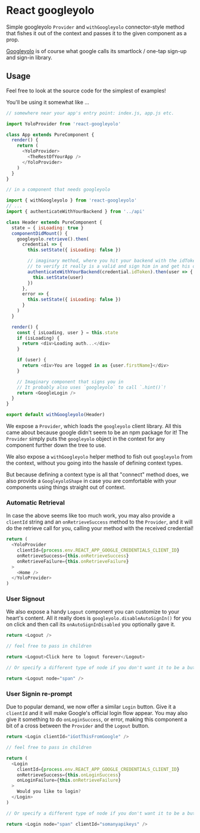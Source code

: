 # React googleyolo

Simple googleyolo `Provider` and `withGoogleyolo` connector-style method that fishes it out of the context and passes it to the given component as a prop.

[Googleyolo] is of course what google calls its smartlock / one-tap sign-up and sign-in library.

## Usage

Feel free to look at the source code for the simplest of examples!

You'll be using it somewhat like ...

```js
// somewhere near your app's entry point: index.js, app.js etc.

import YoloProvider from 'react-googleyolo'

class App extends PureComponent {
  render() {
    return (
      <YoloProvider>
        <TheRestOfYourApp />
      </YoloProvider>
    )
  }
}
```

```js
// in a component that needs googleyolo

import { withGoogleyolo } from 'react-googleyolo'
// ...
import { authenticateWithYourBackend } from '../api'

class Header extends PureComponent {
  state = { isLoading: true }
  componentDidMount() {
    googleyolo.retrieve().then(
      credential => {
        this.setState({ isLoading: false })

        // imaginary method, where you hit your backend with the idToken
        // to verify it really is a valid and sign him in and get his object back
        authenticateWithYourBackend(credential.idToken).then(user => {
          this.setState(user)
        })
      },
      error => {
        this.setState({ isLoading: false })
      }
    )
  }

  render() {
    const { isLoading, user } = this.state
    if (isLoading) {
      return <div>Loading auth...</div>
    }

    if (user) {
      return <div>You are logged in as {user.firstName}</div>
    }

    // Imaginary component that signs you in
    // It probably also uses `googleyolo` to call `.hint()`!
    return <GoogleLogin />
  }
}

export default withGoogleyolo(Header)
```

We expose a `Provider`, which loads the `googleyolo` client library. All this came about because google didn't seem to be an npm package for it! The `Provider` simply puts the `googleyolo` object in the context for any component further down the tree to use.

We also expose a `withGoogleyolo` helper method to fish out `googleyolo` from the context, without you going into the hassle of defining context types.

But because defining a context type is all that "connect" method does, we also provide a `GoogleyoloShape` in case you are comfortable with your components using things straight out of context.

### Automatic Retrieval

In case the above seems like too much work, you may also provide a `clientId` string and an `onRetrieveSuccess` method to the `Provider`, and it will do the retrieve call for you, calling your method with the received credential!

```js
return (
  <YoloProvider
    clientId={process.env.REACT_APP_GOOGLE_CREDENTIALS_CLIENT_ID}
    onRetrieveSuccess={this.onRetrieveSuccess}
    onRetrieveFailure={this.onRetrieveFailure}
  >
    <Home />
  </YoloProvider>
)
```

### User Signout

We also expose a handy `Logout` component you can customize to your heart's content. All it really does is `googleyolo.disableAutoSignIn()` for you on click and then call its `onAutoSignInDisabled` you optionally gave it.

```js
return <Logout />

// feel free to pass in children

return <Logout>Click here to logout forever</Logout>

// Or specify a different type of node if you don't want it to be a button

return <Logout node="span" />
```

### User Signin re-prompt

Due to popular demand, we now offer a similar `Login` button. Give it a `clientId` and it will make Google's official login flow appear. You may also give it something to do `onLoginSuccess`, or error, making this component a bit of a cross between the `Provider` and the `Logout` button.

```js
return <Login clientId="iGotThisFromGoogle" />

// feel free to pass in children

return (
  <Login
    clientId={process.env.REACT_APP_GOOGLE_CREDENTIALS_CLIENT_ID}
    onRetrieveSuccess={this.onLoginSuccess}
    onLoginFailure={this.onRetrieveFailure}
  >
    Would you like to login?
  </Login>
)

// Or specify a different type of node if you don't want it to be a button

return <Login node="span" clientId="somanyapikeys" />
```

[googleyolo]: https://developers.google.com/identity/one-tap/web/get-started 'I can only assume it stands for You Only Login Once'
